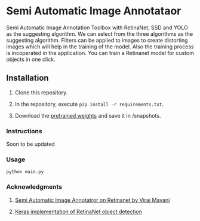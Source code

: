 # Semi Automatic Image Annotataor

Semi Automatic Image Annotation Toolbox with RetinaNet, SSD and YOLO as the suggesting algorithm. We can select from the three algorithms as the suggesting algorithm. Filters can be applied to images to create distorting images which will help in the training of the model. Also the training process is incoperated in the application. You can train a Retinanet model for custom objects in one click.

## Installation

1) Clone this repository.

2) In the repository, execute `pip install -r requirements.txt`.

3) Download the [pretrained weights](https://github.com/fizyr/keras-retinanet/releases/download/0.3.1/resnet50_coco_best_v2.1.0.h5) and save it in /snapshots.


### Instructions

Soon to be updated

### Usage
```
python main.py
```

### Acknowledgments

1) [Semi Automatic Image Annotatror on Retinanet by Viraj Mavani](https://github.com/virajmavani/semi-auto-image-annotation-tool)

2) [Keras implementation of RetinaNet object detection](https://github.com/fizyr/keras-retinanet)
